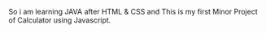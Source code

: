So i am learning JAVA after HTML & CSS and This is my first Minor Project of Calculator using Javascript.
